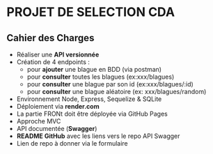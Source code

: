 # PROJET DE SELECTION CDA

## Cahier des Charges

- Réaliser une **API versionnée**
- Création de 4 endpoints :
    - pour **ajouter** une blague en BDD (via postman)
    - pour **consulter** toutes les blagues (ex:xxx/blagues)
    - pour **consulter** une blague par son id (ex:xxx/blagues/:id)
    - pour **consulter** une blague aléatoire (ex: xxx/blagues/random)
- Environnement Node, Express, Sequelize & SQLite
- Déploiement via **render.com**
- La partie FRONt doit être déployée via GitHub Pages
- Approche MVC
- API documentée (**Swagger**)
- **README GitHub** avec les liens vers le repo API Swagger
- Lien de repo à donner via le formulaire